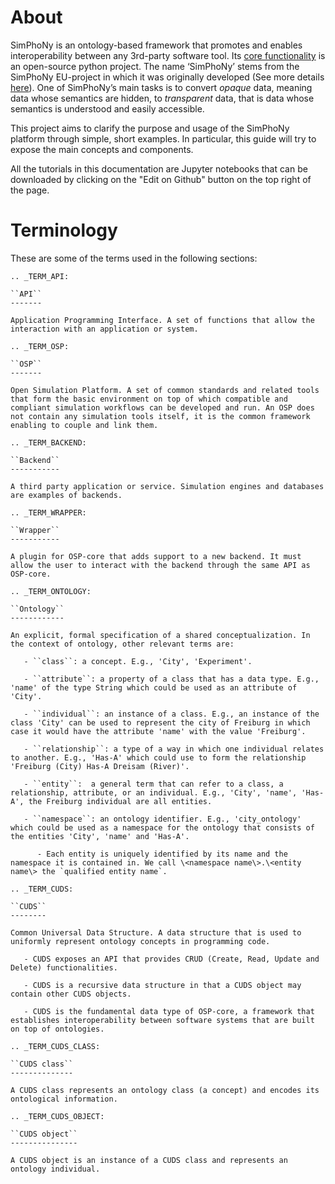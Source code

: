 # About

SimPhoNy is an ontology-based framework that promotes and enables interoperability between any 3rd-party software tool.
Its [core functionality](https://github.com/simphony/osp-core) is an open-source python project.
The name ‘SimPhoNy’ stems from the SimPhoNy EU-project in which it was originally developed
(See more details [here](https://www.simphony-project.eu/)). 
One of SimPhoNy’s main tasks is to convert *opaque* data, meaning data whose semantics are hidden, to *transparent* data, that is data whose semantics is understood and easily accessible.

This project aims to clarify the purpose and usage of the SimPhoNy platform through simple, short examples.
In particular, this guide will try to expose the main concepts and components.

All the tutorials in this documentation are Jupyter notebooks that can be downloaded
by clicking on the "Edit on Github" button on the top right of the page.

# Terminology
These are some of the terms used in the following sections:

```eval_rst
.. _TERM_API:

``API``
-------

Application Programming Interface. A set of functions that allow the interaction with an application or system.

.. _TERM_OSP:

``OSP``
-------

Open Simulation Platform. A set of common standards and related tools that form the basic environment on top of which compatible and compliant simulation workflows can be developed and run. An OSP does not contain any simulation tools itself, it is the common framework enabling to couple and link them.

.. _TERM_BACKEND:

``Backend``
-----------

A third party application or service. Simulation engines and databases are examples of backends.

.. _TERM_WRAPPER:

``Wrapper``
-----------

A plugin for OSP-core that adds support to a new backend. It must allow the user to interact with the backend through the same API as OSP-core.

.. _TERM_ONTOLOGY:

``Ontology``
------------

An explicit, formal specification of a shared conceptualization. In the context of ontology, other relevant terms are:

   - ``class``: a concept. E.g., 'City', 'Experiment'.

   - ``attribute``: a property of a class that has a data type. E.g., 'name' of the type String which could be used as an attribute of 'City'.

   - ``individual``: an instance of a class. E.g., an instance of the class 'City' can be used to represent the city of Freiburg in which case it would have the attribute 'name' with the value 'Freiburg'.

   - ``relationship``: a type of a way in which one individual relates to another. E.g., 'Has-A' which could use to form the relationship 'Freiburg (City) Has-A Dreisam (River)'.

   - ``entity``:  a general term that can refer to a class, a relationship, attribute, or an individual. E.g., 'City', 'name', 'Has-A', the Freiburg individual are all entities.

   - ``namespace``: an ontology identifier. E.g., 'city_ontology' which could be used as a namespace for the ontology that consists of the entities 'City', 'name' and 'Has-A'.

      - Each entity is uniquely identified by its name and the namespace it is contained in. We call \<namespace name\>.\<entity name\> the `qualified entity name`.

.. _TERM_CUDS:

``CUDS``
--------

Common Universal Data Structure. A data structure that is used to uniformly represent ontology concepts in programming code.

   - CUDS exposes an API that provides CRUD (Create, Read, Update and Delete) functionalities.

   - CUDS is a recursive data structure in that a CUDS object may contain other CUDS objects.

   - CUDS is the fundamental data type of OSP-core, a framework that establishes interoperability between software systems that are built on top of ontologies.

.. _TERM_CUDS_CLASS:

``CUDS class``
--------------

A CUDS class represents an ontology class (a concept) and encodes its ontological information.

.. _TERM_CUDS_OBJECT:

``CUDS object``
---------------

A CUDS object is an instance of a CUDS class and represents an ontology individual.
```
